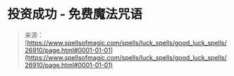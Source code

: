 <!--yml

category: 未分类

date: 2024-06-12 19:15:31

-->

# 投资成功 - 免费魔法咒语

> 来源：[https://www.spellsofmagic.com/spells/luck_spells/good_luck_spells/26910/page.html#0001-01-01](https://www.spellsofmagic.com/spells/luck_spells/good_luck_spells/26910/page.html#0001-01-01)
